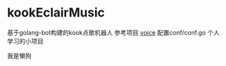 # kookEclairMusic

基于golang-bot构建的kook点歌机器人
参考项目
[voice](https://github.com/shuyangzhang/kookvoice)
配置conf/conf.go
个人学习的小项目

我是懒狗